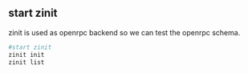 

## start zinit

zinit is used as openrpc backend so we can test the openrpc schema.

```bash
#start zinit
zinit init 
zinit list 
```